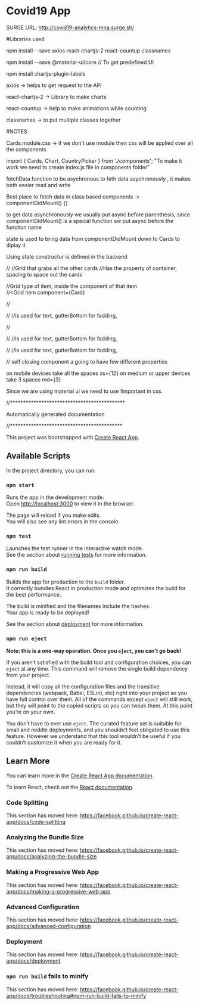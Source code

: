 # Covid19 App

SURGE URL: http://covid19-analytics-mna.surge.sh/

#Libraries used

npm install --save axios react-chartjs-2 react-countup classnames

npm install --save @material-ui/core  // To get predefined UI

npm install chartjs-plugin-labels

axios -> helps to get request to the API

react-chartjs-2 -> Library to make charts

react-countup -> help to make animations while counting

classnames -> to put multiple classes together

#NOTES

Cards.module.css -> if we don't use module then css will be applied over all the components

import { Cards, Chart, CountryPicker } from './components'; "To make it work we need to create index.js file in components folder"

fetchData function to be asychronous to feth data asychronously , it makes both easier read and write

Best place to fetch data in class based components  -> componentDidMount() {}

to get data asynchronously we usually put async before parenthesis, since componentDidMount() is a special function we put async before the function name

state is used to bring data from componentDidMount down to Cards to diplay it

Using state constructur is defined in the backend

//<Grid container spacing={3} justify="center"></Grid>    //Grid that grabs all the other cards
														//Has the property of container, spacing to space out the cards

//Grid type of item, inside the component of that item 											
//<Grid item component={Card}

//<CardContent></CardContent>

//<Typography color="textSecondary" gutterBottom>  //is used for text, gutterBottom for fadding, 

//<Typography variant="h5">

//<Typography color="textSecondary">  //is used for text, gutterBottom for fadding, 

//<Typography variant="body2">  //is used for text, gutterBottom for fadding, 

//<CountUp start={0}  end={confirmed.value} duration={2.5} separator=","/> self closing component a going to have few different properties

on mobile devices take all the spaces xs={12}
on medium or upper devices take 3 spaces md={3}

Since we are using material ui we need to use !important in css.


//********************************************

Automatically generated documentation

//*******************************************

This project was bootstrapped with [Create React App](https://github.com/facebook/create-react-app).

## Available Scripts

In the project directory, you can run:

### `npm start`

Runs the app in the development mode.<br />
Open [http://localhost:3000](http://localhost:3000) to view it in the browser.

The page will reload if you make edits.<br />
You will also see any lint errors in the console.

### `npm test`

Launches the test runner in the interactive watch mode.<br />
See the section about [running tests](https://facebook.github.io/create-react-app/docs/running-tests) for more information.

### `npm run build`

Builds the app for production to the `build` folder.<br />
It correctly bundles React in production mode and optimizes the build for the best performance.

The build is minified and the filenames include the hashes.<br />
Your app is ready to be deployed!

See the section about [deployment](https://facebook.github.io/create-react-app/docs/deployment) for more information.

### `npm run eject`

**Note: this is a one-way operation. Once you `eject`, you can’t go back!**

If you aren’t satisfied with the build tool and configuration choices, you can `eject` at any time. This command will remove the single build dependency from your project.

Instead, it will copy all the configuration files and the transitive dependencies (webpack, Babel, ESLint, etc) right into your project so you have full control over them. All of the commands except `eject` will still work, but they will point to the copied scripts so you can tweak them. At this point you’re on your own.

You don’t have to ever use `eject`. The curated feature set is suitable for small and middle deployments, and you shouldn’t feel obligated to use this feature. However we understand that this tool wouldn’t be useful if you couldn’t customize it when you are ready for it.

## Learn More

You can learn more in the [Create React App documentation](https://facebook.github.io/create-react-app/docs/getting-started).

To learn React, check out the [React documentation](https://reactjs.org/).

### Code Splitting

This section has moved here: https://facebook.github.io/create-react-app/docs/code-splitting

### Analyzing the Bundle Size

This section has moved here: https://facebook.github.io/create-react-app/docs/analyzing-the-bundle-size

### Making a Progressive Web App

This section has moved here: https://facebook.github.io/create-react-app/docs/making-a-progressive-web-app

### Advanced Configuration

This section has moved here: https://facebook.github.io/create-react-app/docs/advanced-configuration

### Deployment

This section has moved here: https://facebook.github.io/create-react-app/docs/deployment

### `npm run build` fails to minify

This section has moved here: https://facebook.github.io/create-react-app/docs/troubleshooting#npm-run-build-fails-to-minify
